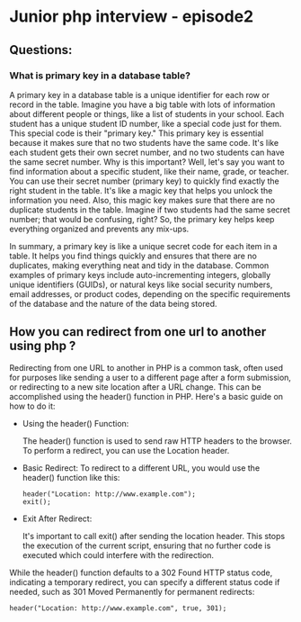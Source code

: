 # Junior php interview - episode2

## Questions:

### What is primary key in a database table?


A primary key in a database table is a unique identifier for each row or record in the table. Imagine you have a big table with lots of information about different people or things, like a list of students in your school. Each student has a unique student ID number, like a special code just for them. This special code is their "primary key."
This primary key is essential because it makes sure that no two students have the same code. It's like each student gets their own secret number, and no two students can have the same secret number.
Why is this important? Well, let's say you want to find information about a specific student, like their name, grade, or teacher. You can use their secret number (primary key) to quickly find exactly the right student in the table. It's like a magic key that helps you unlock the information you need.
Also, this magic key makes sure that there are no duplicate students in the table. Imagine if two students had the same secret number; that would be confusing, right? So, the primary key helps keep everything organized and prevents any mix-ups.

In summary, a primary key is like a unique secret code for each item in a table. It helps you find things quickly and ensures that there are no duplicates, making everything neat and tidy in the database. Common examples of primary keys include auto-incrementing integers, globally unique identifiers (GUIDs), or natural keys like social security numbers, email addresses, or product codes, depending on the specific requirements of the database and the nature of the data being stored.

## How you can redirect from one url to another using php ?
Redirecting from one URL to another in PHP is a common task, often used for purposes like sending a user to a different page after a form submission, or redirecting to a new site location after a URL change. This can be accomplished using the header() function in PHP. Here's a basic guide on how to do it:

- Using the header() Function:

  The header() function is used to send raw HTTP headers to the browser. To perform a redirect, you can use the Location header.

- Basic Redirect:
  To redirect to a different URL, you would use the header() function like this:
  ```
  header("Location: http://www.example.com");
  exit();
  ```

- Exit After Redirect:
  
    It's important to call exit() after sending the location header. This stops the execution of the current script, ensuring that no further code is executed which could interfere     with the redirection.

  


While the header() function defaults to a 302 Found HTTP status code, indicating a temporary redirect, you can specify a different status code if needed, such as 301 Moved Permanently for permanent redirects:

```
header("Location: http://www.example.com", true, 301);
```


